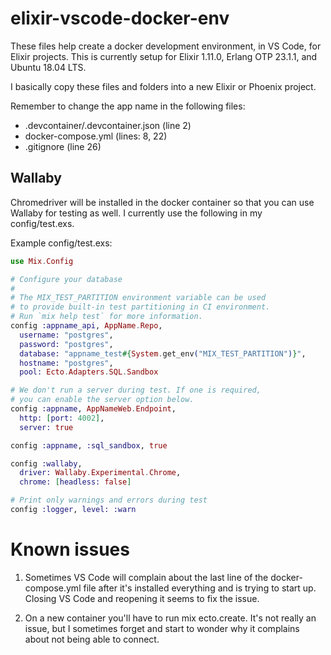 # elixir-vscode-docker-env

These files help create a docker development environment, in VS Code, for Elixir projects. This is currently setup for Elixir 1.11.0, Erlang OTP 23.1.1, and Ubuntu 18.04 LTS.

I basically copy these files and folders into a new Elixir or Phoenix project.

Remember to change the app name in the following files:

- .devcontainer/.devcontainer.json (line 2)
- docker-compose.yml (lines: 8, 22)
- .gitignore (line 26)

## Wallaby

Chromedriver will be installed in the docker container so that you can use Wallaby for testing as well. I currently use the following in my config/test.exs.

Example config/test.exs:

```Elixir
use Mix.Config

# Configure your database
#
# The MIX_TEST_PARTITION environment variable can be used
# to provide built-in test partitioning in CI environment.
# Run `mix help test` for more information.
config :appname_api, AppName.Repo,
  username: "postgres",
  password: "postgres",
  database: "appname_test#{System.get_env("MIX_TEST_PARTITION")}",
  hostname: "postgres",
  pool: Ecto.Adapters.SQL.Sandbox

# We don't run a server during test. If one is required,
# you can enable the server option below.
config :appname, AppNameWeb.Endpoint,
  http: [port: 4002],
  server: true

config :appname, :sql_sandbox, true

config :wallaby,
  driver: Wallaby.Experimental.Chrome,
  chrome: [headless: false]

# Print only warnings and errors during test
config :logger, level: :warn
```

# Known issues

1. Sometimes VS Code will complain about the last line of the docker-compose.yml file after it's installed everything and is trying to start up. Closing VS Code and reopening it seems to fix the issue.

2. On a new container you'll have to run mix ecto.create. It's not really an issue, but I sometimes forget and start to wonder why it complains about not being able to connect.
